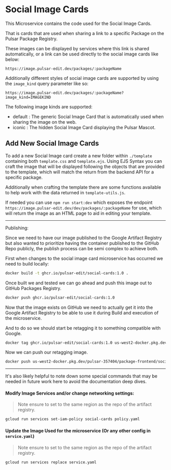 # Social Image Cards

This Microservice contains the code used for the Social Image Cards.

That is cards that are used when sharing a link to a specific Package on the Pulsar Package Registry.

These images can be displayed by services where this link is shared automatically, or a link can be used directly to the social image cards like below:

```
https://image.pulsar-edit.dev/packages/:packageName
```

Additionally different styles of social image cards are supported by using the `image_kind` query parameter like so:

```
https://image.pulsar-edit.dev/packages/:packageName?image_kind=IMAGEKIND
```

The following image kinds are supported:

* default : The generic Social Image Card that is automatically used when sharing the image on the web.
* iconic : The hidden Social Image Card displaying the Pulsar Mascot.

## Add New Social Image Cards

To add a new Social Image card create a new folder within `./template` containing both `template.css` and `template.ejs`. Using EJS Syntax you can craft the image that will be displayed following the objects that are provided to the template, which will match the return from the backend API for a specific package.

Additionally when crafting the template there are some functions available to help work with the data returned in `template-utils.js`.

If needed you can use `npm run start:dev` which exposes the endpoint `https://image.pulsar-edit.dev/dev/packages/:packageName` for use, which will return the image as an HTML page to aid in editing your template.


---

Publishing:

Since we need to have our image published to the Google Artifact Registry but also wanted to prioritize having the container published to the GitHub Repo publicly, the publish process can be semi complex to achieve both.

First when changes to the social image card microservice has occurred we need to build locally:

```bash
docker build -t ghcr.io/pulsar-edit/social-cards:1.0 .
```

Once built we and tested we can go ahead and push this image out to GitHub Packages Registry.

```bash
docker push ghcr.io/pulsar-edit/social-cards:1.0
```

Now that the image exists on GitHub we need to actually get it into the Google Artifact Registry to be able to use it during Build and execution of the microservice.

And to do so we should start be retagging it to something compatible with Google.

```bash
docker tag ghcr.io/pulsar-edit/social-cards:1.0 us-west2-docker.pkg.dev/pulsar-357404/package-frontend/social-cards:1.0
```

Now we can push our retagging image.

```bash
docker push us-west2-docker.pkg.dev/pulsar-357404/package-frontend/social-cards:1.0
```

---

It's also likely helpful to note down some special commands that may be needed in future work here to avoid the documentation deep dives.

#### Modify Image Services and/or change networking settings:

> Note ensure to set to the same region as the repo of the artifact registry.

```bash
gcloud run services set-iam-policy social-cards policy.yaml
```

#### Update the Image Used for the microservice (Or any other config in `service.yaml`)

> Note ensure to set to the same region as the repo of the artifact registry.

```bash
gcloud run services replace service.yaml
```
